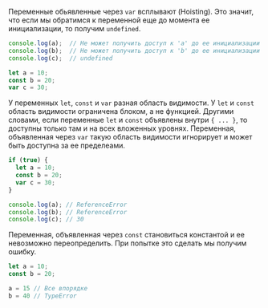 Переменные обьявленные через `var` всплывают (Hoisting).
Это значит, что если мы обратимся к переменной еще до момента ее инициализации, то получим `undefined`.

```js
console.log(a);  // Не может получить доступ к 'a' до ее инициализации
console.log(b);  // Не может получить доступ к 'b' до ее инициализации
console.log(c);  // undefined

let a = 10;
const b = 20;
var c = 30;
```
У переменных `let`, `const` и `var` разная область видимости.
У `let` и `const` область видимости ограничена блоком, а не функцией.
Другими словами, если переменные `let` и `const` объявлены внутри `{ ... }`, то доступны только там и на всех вложенных уровнях. Переменная, объявленная через `var` такую область видимости игнорирует и может быть доступна за ее пределеами.

```js
if (true) {
  let a = 10;
  const b = 20;
  var c = 30;
}

console.log(a); // ReferenceError
console.log(b); // ReferenceError
console.log(c); // 30
```
Переменная, объявленная через `const` становиться константой и ее невозможно переопределить. При попытке это сделать мы получим ошибку.

```js
let a = 10;
const b = 20;

a = 15 // Все впорядке
b = 40 // TypeError
```
